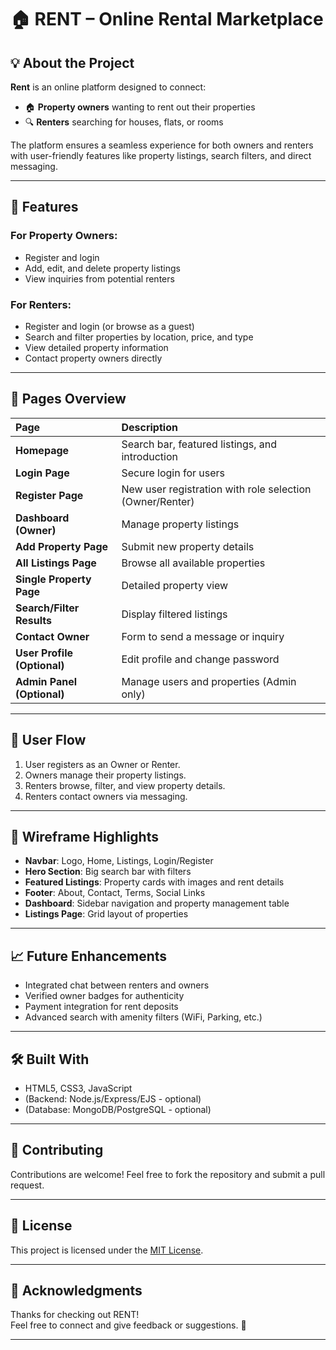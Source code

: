 # 🏠 RENT – Online Rental Marketplace

## 💡 About the Project
**Rent** is an online platform designed to connect:
- 🏠 **Property owners** wanting to rent out their properties
- 🔍 **Renters** searching for houses, flats, or rooms

The platform ensures a seamless experience for both owners and renters with user-friendly features like property listings, search filters, and direct messaging.

---

## 🚀 Features

### For Property Owners:
- Register and login
- Add, edit, and delete property listings
- View inquiries from potential renters

### For Renters:
- Register and login (or browse as a guest)
- Search and filter properties by location, price, and type
- View detailed property information
- Contact property owners directly

---

## 📄 Pages Overview

| Page | Description |
| :--- | :--- |
| **Homepage** | Search bar, featured listings, and introduction |
| **Login Page** | Secure login for users |
| **Register Page** | New user registration with role selection (Owner/Renter) |
| **Dashboard (Owner)** | Manage property listings |
| **Add Property Page** | Submit new property details |
| **All Listings Page** | Browse all available properties |
| **Single Property Page** | Detailed property view |
| **Search/Filter Results** | Display filtered listings |
| **Contact Owner** | Form to send a message or inquiry |
| **User Profile (Optional)** | Edit profile and change password |
| **Admin Panel (Optional)** | Manage users and properties (Admin only) |

---

## 🎯 User Flow

1. User registers as an Owner or Renter.
2. Owners manage their property listings.
3. Renters browse, filter, and view property details.
4. Renters contact owners via messaging.

---

## 🎨 Wireframe Highlights

- **Navbar**: Logo, Home, Listings, Login/Register
- **Hero Section**: Big search bar with filters
- **Featured Listings**: Property cards with images and rent details
- **Footer**: About, Contact, Terms, Social Links
- **Dashboard**: Sidebar navigation and property management table
- **Listings Page**: Grid layout of properties

---

## 📈 Future Enhancements
- Integrated chat between renters and owners
- Verified owner badges for authenticity
- Payment integration for rent deposits
- Advanced search with amenity filters (WiFi, Parking, etc.)

---

## 🛠️ Built With
- HTML5, CSS3, JavaScript
- (Backend: Node.js/Express/EJS - optional)
- (Database: MongoDB/PostgreSQL - optional)

---

## 🤝 Contributing
Contributions are welcome! Feel free to fork the repository and submit a pull request.

---

## 📄 License
This project is licensed under the [MIT License](LICENSE).

---

## 🌟 Acknowledgments
Thanks for checking out RENT!  
Feel free to connect and give feedback or suggestions. 🚀

---
